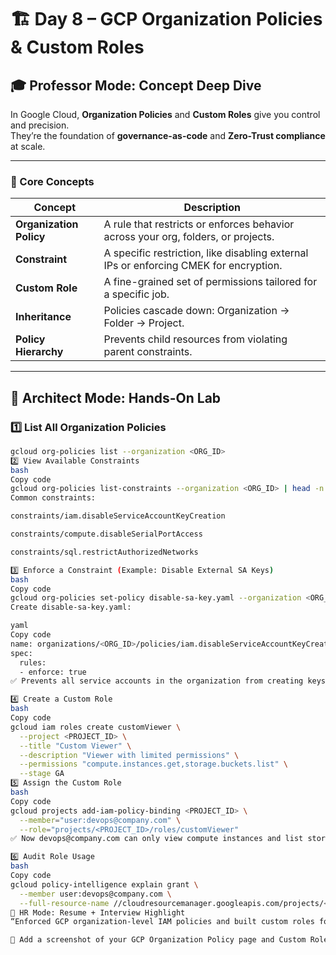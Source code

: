 # 🏗️ Day 8 – GCP Organization Policies & Custom Roles

## 🎓 Professor Mode: Concept Deep Dive

In Google Cloud, **Organization Policies** and **Custom Roles** give you control and precision.  
They’re the foundation of **governance-as-code** and **Zero-Trust compliance** at scale.

---

### 🧩 Core Concepts

| Concept | Description |
|----------|--------------|
| **Organization Policy** | A rule that restricts or enforces behavior across your org, folders, or projects. |
| **Constraint** | A specific restriction, like disabling external IPs or enforcing CMEK for encryption. |
| **Custom Role** | A fine-grained set of permissions tailored for a specific job. |
| **Inheritance** | Policies cascade down: Organization → Folder → Project. |
| **Policy Hierarchy** | Prevents child resources from violating parent constraints. |

---

## 🧱 Architect Mode: Hands-On Lab

### 1️⃣ List All Organization Policies
```bash
gcloud org-policies list --organization <ORG_ID>
2️⃣ View Available Constraints
bash
Copy code
gcloud org-policies list-constraints --organization <ORG_ID> | head -n 20
Common constraints:

constraints/iam.disableServiceAccountKeyCreation

constraints/compute.disableSerialPortAccess

constraints/sql.restrictAuthorizedNetworks

3️⃣ Enforce a Constraint (Example: Disable External SA Keys)
bash
Copy code
gcloud org-policies set-policy disable-sa-key.yaml --organization <ORG_ID>
Create disable-sa-key.yaml:

yaml
Copy code
name: organizations/<ORG_ID>/policies/iam.disableServiceAccountKeyCreation
spec:
  rules:
  - enforce: true
✅ Prevents all service accounts in the organization from creating keys.

4️⃣ Create a Custom Role
bash
Copy code
gcloud iam roles create customViewer \
  --project <PROJECT_ID> \
  --title "Custom Viewer" \
  --description "Viewer with limited permissions" \
  --permissions "compute.instances.get,storage.buckets.list" \
  --stage GA
5️⃣ Assign the Custom Role
bash
Copy code
gcloud projects add-iam-policy-binding <PROJECT_ID> \
  --member="user:devops@company.com" \
  --role="projects/<PROJECT_ID>/roles/customViewer"
✅ Now devops@company.com can only view compute instances and list storage buckets.

6️⃣ Audit Role Usage
bash
Copy code
gcloud policy-intelligence explain grant \
  --member user:devops@company.com \
  --full-resource-name //cloudresourcemanager.googleapis.com/projects/<PROJECT_ID>
🧠 HR Mode: Resume + Interview Highlight
“Enforced GCP organization-level IAM policies and built custom roles for least privilege compliance, implementing constraints-as-code and audit-based governance.”

📸 Add a screenshot of your GCP Organization Policy page and Custom Role configuration.

